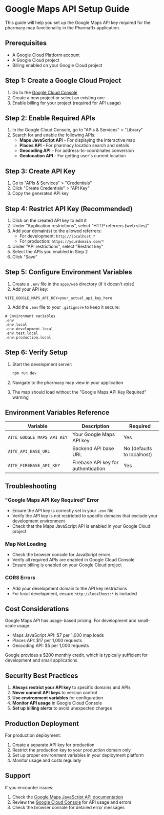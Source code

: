 # Google Maps API Setup Guide

This guide will help you set up the Google Maps API key required for the pharmacy map functionality in the PharmaRx application.

## Prerequisites

- A Google Cloud Platform account
- A Google Cloud project
- Billing enabled on your Google Cloud project

## Step 1: Create a Google Cloud Project

1. Go to the [Google Cloud Console](https://console.cloud.google.com/)
2. Create a new project or select an existing one
3. Enable billing for your project (required for API usage)

## Step 2: Enable Required APIs

1. In the Google Cloud Console, go to "APIs & Services" > "Library"
2. Search for and enable the following APIs:
   - **Maps JavaScript API** - For displaying the interactive map
   - **Places API** - For pharmacy location search and details
   - **Geocoding API** - For address-to-coordinates conversion
   - **Geolocation API** - For getting user's current location

## Step 3: Create API Key

1. Go to "APIs & Services" > "Credentials"
2. Click "Create Credentials" > "API Key"
3. Copy the generated API key

## Step 4: Restrict API Key (Recommended)

1. Click on the created API key to edit it
2. Under "Application restrictions", select "HTTP referrers (web sites)"
3. Add your domain(s) to the allowed referrers:
   - For development: `http://localhost:*`
   - For production: `https://yourdomain.com/*`
4. Under "API restrictions", select "Restrict key"
5. Select the APIs you enabled in Step 2
6. Click "Save"

## Step 5: Configure Environment Variables

1. Create a `.env` file in the `apps/web` directory (if it doesn't exist)
2. Add your API key:

```env
VITE_GOOGLE_MAPS_API_KEY=your_actual_api_key_here
```

3. Add the `.env` file to your `.gitignore` to keep it secure:

```gitignore
# Environment variables
.env
.env.local
.env.development.local
.env.test.local
.env.production.local
```

## Step 6: Verify Setup

1. Start the development server:
   ```bash
   npm run dev
   ```

2. Navigate to the pharmacy map view in your application
3. The map should load without the "Google Maps API Key Required" warning

## Environment Variables Reference

| Variable | Description | Required |
|----------|-------------|----------|
| `VITE_GOOGLE_MAPS_API_KEY` | Your Google Maps API key | Yes |
| `VITE_API_BASE_URL` | Backend API base URL | No (defaults to localhost) |
| `VITE_FIREBASE_API_KEY` | Firebase API key for authentication | Yes |

## Troubleshooting

### "Google Maps API Key Required" Error
- Ensure the API key is correctly set in your `.env` file
- Verify the API key is not restricted to specific domains that exclude your development environment
- Check that the Maps JavaScript API is enabled in your Google Cloud project

### Map Not Loading
- Check the browser console for JavaScript errors
- Verify all required APIs are enabled in Google Cloud Console
- Ensure billing is enabled on your Google Cloud project

### CORS Errors
- Add your development domain to the API key restrictions
- For local development, ensure `http://localhost:*` is included

## Cost Considerations

Google Maps API has usage-based pricing. For development and small-scale usage:
- Maps JavaScript API: $7 per 1,000 map loads
- Places API: $17 per 1,000 requests
- Geocoding API: $5 per 1,000 requests

Google provides a $200 monthly credit, which is typically sufficient for development and small applications.

## Security Best Practices

1. **Always restrict your API key** to specific domains and APIs
2. **Never commit API keys** to version control
3. **Use environment variables** for configuration
4. **Monitor API usage** in Google Cloud Console
5. **Set up billing alerts** to avoid unexpected charges

## Production Deployment

For production deployment:
1. Create a separate API key for production
2. Restrict the production key to your production domain only
3. Set up proper environment variables in your deployment platform
4. Monitor usage and costs regularly

## Support

If you encounter issues:
1. Check the [Google Maps JavaScript API documentation](https://developers.google.com/maps/documentation/javascript)
2. Review the [Google Cloud Console](https://console.cloud.google.com/) for API usage and errors
3. Check the browser console for detailed error messages